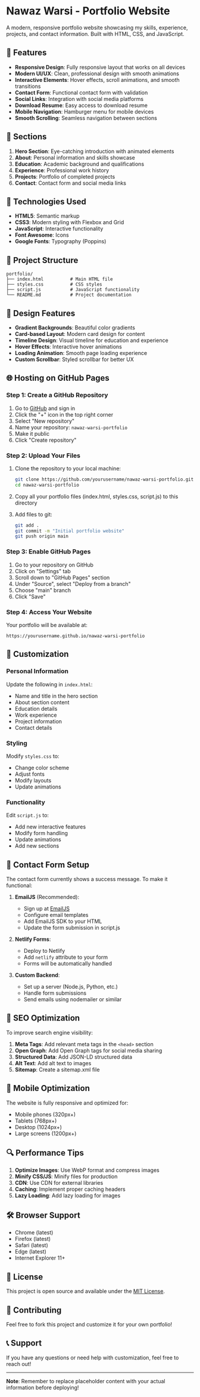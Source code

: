 # Nawaz Warsi - Portfolio Website

A modern, responsive portfolio website showcasing my skills, experience, projects, and contact information. Built with HTML, CSS, and JavaScript.

## 🌟 Features

- **Responsive Design**: Fully responsive layout that works on all devices
- **Modern UI/UX**: Clean, professional design with smooth animations
- **Interactive Elements**: Hover effects, scroll animations, and smooth transitions
- **Contact Form**: Functional contact form with validation
- **Social Links**: Integration with social media platforms
- **Download Resume**: Easy access to download resume
- **Mobile Navigation**: Hamburger menu for mobile devices
- **Smooth Scrolling**: Seamless navigation between sections

## 📱 Sections

1. **Hero Section**: Eye-catching introduction with animated elements
2. **About**: Personal information and skills showcase
3. **Education**: Academic background and qualifications
4. **Experience**: Professional work history
5. **Projects**: Portfolio of completed projects
6. **Contact**: Contact form and social media links

## 🚀 Technologies Used

- **HTML5**: Semantic markup
- **CSS3**: Modern styling with Flexbox and Grid
- **JavaScript**: Interactive functionality
- **Font Awesome**: Icons
- **Google Fonts**: Typography (Poppins)

## 📁 Project Structure

```
portfolio/
├── index.html          # Main HTML file
├── styles.css          # CSS styles
├── script.js           # JavaScript functionality
└── README.md           # Project documentation
```

## 🎨 Design Features

- **Gradient Backgrounds**: Beautiful color gradients
- **Card-based Layout**: Modern card design for content
- **Timeline Design**: Visual timeline for education and experience
- **Hover Effects**: Interactive hover animations
- **Loading Animation**: Smooth page loading experience
- **Custom Scrollbar**: Styled scrollbar for better UX

## 🌐 Hosting on GitHub Pages

### Step 1: Create a GitHub Repository

1. Go to [GitHub](https://github.com) and sign in
2. Click the "+" icon in the top right corner
3. Select "New repository"
4. Name your repository: `nawaz-warsi-portfolio`
5. Make it public
6. Click "Create repository"

### Step 2: Upload Your Files

1. Clone the repository to your local machine:
   ```bash
   git clone https://github.com/yourusername/nawaz-warsi-portfolio.git
   cd nawaz-warsi-portfolio
   ```

2. Copy all your portfolio files (index.html, styles.css, script.js) to this directory

3. Add files to git:
   ```bash
   git add .
   git commit -m "Initial portfolio website"
   git push origin main
   ```

### Step 3: Enable GitHub Pages

1. Go to your repository on GitHub
2. Click on "Settings" tab
3. Scroll down to "GitHub Pages" section
4. Under "Source", select "Deploy from a branch"
5. Choose "main" branch
6. Click "Save"

### Step 4: Access Your Website

Your portfolio will be available at:
```
https://yourusername.github.io/nawaz-warsi-portfolio
```

## 🔧 Customization

### Personal Information
Update the following in `index.html`:
- Name and title in the hero section
- About section content
- Education details
- Work experience
- Project information
- Contact details

### Styling
Modify `styles.css` to:
- Change color scheme
- Adjust fonts
- Modify layouts
- Update animations

### Functionality
Edit `script.js` to:
- Add new interactive features
- Modify form handling
- Update animations
- Add new sections

## 📧 Contact Form Setup

The contact form currently shows a success message. To make it functional:

1. **EmailJS** (Recommended):
   - Sign up at [EmailJS](https://www.emailjs.com/)
   - Configure email templates
   - Add EmailJS SDK to your HTML
   - Update the form submission in script.js

2. **Netlify Forms**:
   - Deploy to Netlify
   - Add `netlify` attribute to your form
   - Forms will be automatically handled

3. **Custom Backend**:
   - Set up a server (Node.js, Python, etc.)
   - Handle form submissions
   - Send emails using nodemailer or similar

## 🎯 SEO Optimization

To improve search engine visibility:

1. **Meta Tags**: Add relevant meta tags in the `<head>` section
2. **Open Graph**: Add Open Graph tags for social media sharing
3. **Structured Data**: Add JSON-LD structured data
4. **Alt Text**: Add alt text to images
5. **Sitemap**: Create a sitemap.xml file

## 📱 Mobile Optimization

The website is fully responsive and optimized for:
- Mobile phones (320px+)
- Tablets (768px+)
- Desktop (1024px+)
- Large screens (1200px+)

## 🔍 Performance Tips

1. **Optimize Images**: Use WebP format and compress images
2. **Minify CSS/JS**: Minify files for production
3. **CDN**: Use CDN for external libraries
4. **Caching**: Implement proper caching headers
5. **Lazy Loading**: Add lazy loading for images

## 🛠️ Browser Support

- Chrome (latest)
- Firefox (latest)
- Safari (latest)
- Edge (latest)
- Internet Explorer 11+

## 📄 License

This project is open source and available under the [MIT License](LICENSE).

## 🤝 Contributing

Feel free to fork this project and customize it for your own portfolio!

## 📞 Support

If you have any questions or need help with customization, feel free to reach out!

---

**Note**: Remember to replace placeholder content with your actual information before deploying! 
